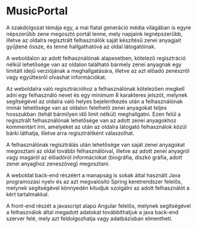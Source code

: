# MusicPortal

A szakdolgozat témája egy, a mai fiatal generáció média világában is egyre népszerűbb zene megosztó portál lenne, mely napjaink legnépszerűbb, illetve az oldalra regisztrált felhasználók saját készítésű zenei anyagjait gyűjtené össze, és tenné hallgathatóvá az oldal látogatóinak.

A weboldalon az adott felhasználónak alapesetben, kötelező regisztráció nélkül lehetősége van az oldalon található bármely zenei anyagnak egy limitált idejű verziójának a meghallgatására, illetve az azt előadó zenészről vagy együttesről olvashat információkat.

Az weboldalra való regisztrációhoz a felhasználónak kötelezően megkell adni egy felhasználó nevet és egy minimum 8 karakteres jelszót, melynek segítségével az oldalra való helyes bejelentkezés után a felhasználónak immár lehetősége van az oldalon felelhető zenei anyagokat teljes hosszukban (tehát bármilyen idő limit nélkül) meghallgatni. Ezen felül a regisztrált felhasználónak lehetősége van az adott zenei anyagokhoz kommentárt írni, amelyeket az után az oldalra látogató felhasználok közül bárki láthatja, illetve arra regisztráltként válaszolhat. 

A felhasználónak regisztrálás után lehetősége van saját zenei anyagokat megosztani az oldal további felhasználóival, illetve az adott zenei anyagról vagy magáról az előadóról információkat (biográfia, diszkó gráfia, adott zenei anyaghoz zeneszöveg) megosztani.

A weboldal back-end részéért a manapság is sokak által használt Java programozási nyelv és az azt megvalósító Spring keretrendszer felelős, melynek segítségével könnyedén kitudjuk szolgálni az adott felhasználót a kért tartalmakkal.

A front-end részét a javascript alapú Angular felelős, melynek segítségével a felhasználok által megadott adatokat továbbíthatjuk a java back-end szerver felé, mely azt feldolgozhatja vagy adatbázisban elmentheti.
